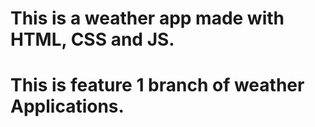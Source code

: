 # This is a weather app made with HTML, CSS and JS. 
# This is feature 1 branch of weather Applications.